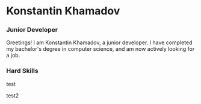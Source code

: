 <html lang="en">
<head>
  <meta charset="utf-8" />
</head>
<body>
  <h1>Konstantin Khamadov</h1>
  <h3>Junior Developer</h3>
  <p>Greetings! I am Konstantin Khamadov, a junior developer. I have completed my bachelor's degree in computer science, and am now actively looking for a job.</p>
  <h3>Hard Skills</h3>
  <p>test<p>test2</p></p>
</body>
</html>


<!--
**EneRumata/EneRumata** is a ✨ _special_ ✨ repository because its `README.md` (this file) appears on your GitHub profile.

Here are some ideas to get you started:

- 🔭 I’m currently working on ...
- 🌱 I’m currently learning ...
- 👯 I’m looking to collaborate on ...
- 🤔 I’m looking for help with ...
- 💬 Ask me about ...
- 📫 How to reach me: ...
- 😄 Pronouns: ...
- ⚡ Fun fact: ...
-->
